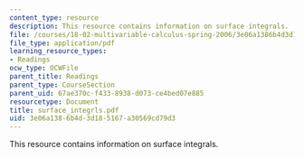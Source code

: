 ```yaml
---
content_type: resource
description: This resource contains information on surface integrals.
file: /courses/18-02-multivariable-calculus-spring-2006/3e06a1386b4d3d185167a30569cd79d3_surface_integrls.pdf
file_type: application/pdf
learning_resource_types:
- Readings
ocw_type: OCWFile
parent_title: Readings
parent_type: CourseSection
parent_uid: 67ae370c-f433-8938-d073-ce4bed07e885
resourcetype: Document
title: surface_integrls.pdf
uid: 3e06a138-6b4d-3d18-5167-a30569cd79d3
---
```

This resource contains information on surface integrals.

